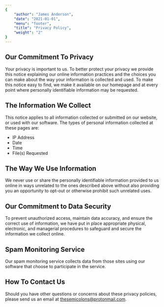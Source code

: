 ```yaml
---
{
	"author": "James Anderson",
	"date": "2021-01-01",
	"menu": "footer",
	"title": "Privacy Policy",
	"weight": "2"
}
---
```


## Our Commitment To Privacy

Your privacy is important to us. To better protect your privacy we provide this
notice explaining our online information practices and the choices you can make
about the way your information is collected and used. To make this notice easy
to find, we make it available on our homepage and at every point where
personally identifiable information may be requested.

## The Information We Collect

This notice applies to all information collected or submitted on our website, or
used with our software. The types of personal information collected at these
pages are:

* IP Address
* Date
* Time
* File(s) Requested

## The Way We Use Information

We never use or share the personally identifiable information provided to us
online in ways unrelated to the ones described above without also providing you
an opportunity to opt-out or otherwise prohibit such unrelated uses.

## Our Commitment to Data Security

To prevent unauthorized access, maintain data accuracy, and ensure the correct
use of information, we have put in place appropriate physical, electronic, and
managerial procedures to safeguard and secure the information we collect online.

## Spam Monitoring Service

Our spam monitoring service collects data from those sites using our software
that choose to participate in the service.

## How To Contact Us

Should you have other questions or concerns about these privacy policies, please
send us an email at
[thesemicolons@protonmail.com](mailto:thesemicolons@protonmail.com).
